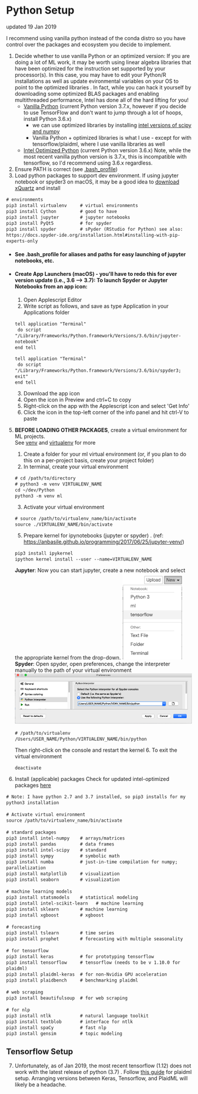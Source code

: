 # Python Setup
updated 19 Jan 2019

I recommend using vanilla python instead of the conda distro so you have control over the packages and ecosystem you decide to implement.

1. Decide whether to use vanilla Python or an optimized version:
If you are doing a lot of ML work, it may be worth using linear algebra libraries that have been optimized for the instruction set supported by your processor(s). In this case, you may have to edit your Python/R installations as well as update evironmental variables on your OS to point to the optimized libraries .
In fact, while you can hack it yourself by downloading some optimized BLAS packages and enabling multithreaded performance, Intel has done all of the hard lifting for you!
   * [Vanilla Python](https://www.python.org/downloads/) (current Python version 3.7.x, however if you decide to use TensorFlow and don't want to jump through a lot of hoops, install Python 3.6.x)
      * we can use optimized libraries by installing [intel versions of scipy and numpy](https://software.intel.com/en-us/articles/installing-the-intel-distribution-for-python-and-intel-performance-libraries-with-pip-and)
      * Vanilla Python + optimized libraries is what I use - except for with tensorflow/plaidml, where I use vanilla libraries as well
   * [Intel Optimized Python](https://software.intel.com/en-us/distribution-for-python) (current Python version 3.6.x)
Note, while the most recent vanilla python version is 3.7.x, this is incompatible with tensorflow, so I'd recommend using 3.6.x regardless.
3. Ensure PATH is correct (see [.bash_profile](https://github.com/ahgraber/ml_setup/edit/master/bash_profile.md))  
4. Load python packages to support dev environment.  If using jupyter notebook or spyder3 on macOS, it may be a good idea to [download xQuartz](https://www.xquartz.org/) and install
```
# environments
pip3 install virtualenv     # virtual environments
pip3 install Cython         # good to have
pip3 install jupyter        # jupyter notebooks
pip3 install PyQt5          # for spyder
pip3 install spyder         # sPyder (RStudio for Python) see also: https://docs.spyder-ide.org/installation.html#installing-with-pip-experts-only
```
   * #### See .bash_profile for aliases and paths for easy launching of jupyter notebooks, etc.
   * #### Create App Launchers (macOS) - you'll have to redo this for ever version update (i.e., 3.6 --> 3.7): To launch Spyder or Jupyter Notebooks from an app icon:
     1. Open Applescript Editor
     2. Write script as follows, and save as type Application in your Applications folder
     ```
     tell application "Terminal"
      do script "/Library/Frameworks/Python.framework/Versions/3.6/bin/jupyter-notebook"
     end tell
     ```
     ```
     tell application "Terminal"
      do script "/Library/Frameworks/Python.framework/Versions/3.6/bin/spyder3; exit"
     end tell
     ```
     3. Download the app icon
     4. Open the icon in Preview and ctrl+C to copy
     5. Right-click on the app with the Applescript icon and select 'Get Info'
     6. Click the icon in the top-left corner of the info panel and hit ctrl-V to paste  


5. **BEFORE LOADING OTHER PACKAGES**, create a virtual environment for ML projects.  
See [venv](https://docs.python.org/3/library/venv.html) and [virtualenv](https://docs.python-guide.org/dev/virtualenvs/) for more
   1. Create a folder for your ml virtual environment (or, if you plan to do this on a per-project basis, create your project folder)
   2. In terminal, create your virtual environment
   ```
   # cd /path/to/directory
   # python3 -m venv VIRTUALENV_NAME
   cd ~/dev/Python
   python3 -m venv ml
   ```
   3. Activate your virtual environment
   ```
   # source /path/to/virtualenv_name/bin/activate
   source ./VIRTUALENV_NAME/bin/activate
   ```
   5. Prepare kernel for ipynotebooks (jupyter or spyder) . 
   (ref: https://anbasile.github.io/programming/2017/06/25/jupyter-venv/)
   ```
   pip3 install ipykernel
   ipython kernel install --user --name=VIRTUALENV_NAME
   ```
   **Jupyter**: Now you can start jupyter, create a new notebook and select the appropriate kernel from the drop-down.
   ![jupyter-dropdown](images/jupyter-dropdown.png)  
   **Spyder**: Open spyder, open preferences, change the interpreter manually to the path of your virtual environment
   ![spyder-venv](images/spyder-venv.png)  
   ```
   # /path/to/virtualenv
   /Users/USER_NAME/Python/VIRTUALENV_NAME/bin/python
   ```
   Then right-click on the console and restart the kernel
   6. To exit the virtual environment
   ```
   deactivate
   ```

6. Install (applicable) packages 
Check for updated intel-optimized packages [here](https://software.intel.com/en-us/articles/installing-the-intel-distribution-for-python-and-intel-performance-libraries-with-pip-and)
```
# Note: I have python 2.7 and 3.7 installed, so pip3 installs for my python3 installation

# Activate virtual environment
source /path/to/virtualenv_name/bin/activate

# standard packages
pip3 install intel-numpy    # arrays/matrices
pip3 install pandas         # data frames
pip3 install intel-scipy    # standard
pip3 install sympy          # symbolic math
pip3 install numba          # just-in-time compilation for numpy; parallelization
pip3 install matplotlib     # visualization
pip3 install seaborn        # visualization

# machine learning models
pip3 install statsmodels    # statistical modeling
pip3 install intel-scikit-learn   # machine learning
pip3 install sklearn        # machine learning
pip3 install xgboost        # xgboost

# forecasting
pip3 install tslearn        # time series
pip3 install prophet        # forecasting with multiple seasonality

# for tensorflow
pip3 install keras          # for prototyping tensorflow
pip3 install tensorflow     # tensorflow (needs to be v 1.10.0 for plaidml)
pip3 install plaidml-keras  # for non-Nvidia GPU acceleration
pip3 install plaidbench     # benchmarking plaidml

# web scraping
pip3 install beautifulsoup  # for web scraping

# for nlp
pip3 install ntlk           # natural language toolkit
pip3 install textblob       # interface for ntlk
pip3 install spaCy          # fast nlp
pip3 install gensim         # topic modeling
```

## Tensorflow Setup
7. Unfortunately, as of Jan 2019, the most recent tensorflow (1.12) does not work with the latest release of python (3.7) . 
Follow [this guide](https://github.com/plaidml/plaidml) for plaidml setup.  Arranging versions between Keras, Tensorflow, and PlaidML will likely be a headache.
